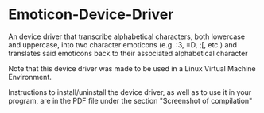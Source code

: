 # Emoticon-Device-Driver
An device driver that transcribe alphabetical characters, both lowercase and uppercase, into two character emoticons (e.g. :3, =D, ;[, etc.) and translates said emoticons back to their associated alphabetical character

Note that this device driver was made to be used in a Linux Virtual Machine Environment.

Instructions to install/uninstall the device driver, as well as to use it in your program, are in the PDF file under the section "Screenshot of compilation"
